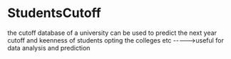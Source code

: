 # StudentsCutoff
the cutoff database of a university can be used to predict the next year cutoff and keenness of students opting the colleges etc ----->useful for data analysis and prediction
